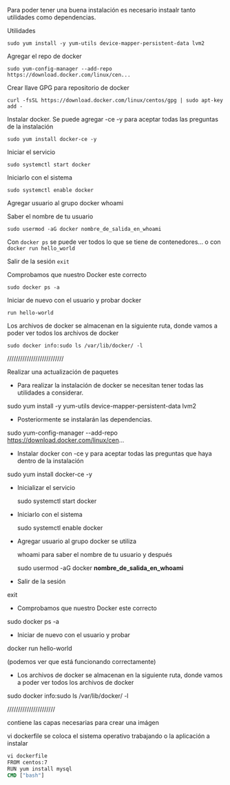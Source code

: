 Para poder tener una buena instalación es necesario instaalr tanto utilidades como dependencias.

Utilidades

`sudo yum install -y yum-utils device-mapper-persistent-data lvm2`

Agregar el repo de docker

`sudo yum-config-manager --add-repo https://download.docker.com/linux/cen...`

Crear llave GPG para repositorio de docker

`curl -fsSL https://download.docker.com/linux/centos/gpg | sudo apt-key add -`

Instalar docker. Se puede agregar -ce -y para aceptar todas las preguntas de la instalación

`sudo yum install docker-ce -y`

Iniciar el servicio

`sudo systemctl start docker` 

Iniciarlo con el sistema 

`sudo systemctl enable docker`

Agregar usuario al grupo docker whoami 

Saber el nombre de tu usuario

`sudo usermod -aG docker nombre_de_salida_en_whoami`

Con `docker ps` se puede ver todos lo que se tiene de contenedores... o con `docker run hello_world`

Salir de la sesión `exit`

Comprobamos que nuestro Docker este correcto

`sudo docker ps -a`

Iniciar de nuevo con el usuario y probar docker 

`run hello-world`

Los archivos de docker se almacenan en la siguiente ruta, donde vamos a poder ver todos los archivos de docker 

`sudo docker info:sudo ls /var/lib/docker/ -l`

//////////////////////////

Realizar una actualización de paquetes

* Para realizar la instalación de docker se necesitan tener todas las utilidades a considerar.

sudo yum install -y yum-utils device-mapper-persistent-data lvm2

* Posteriormente se instalarán las dependencias.

sudo yum-config-manager --add-repo https://download.docker.com/linux/cen...

* Instalar docker con -ce y para aceptar todas las preguntas que haya dentro de la instalación

sudo yum install docker-ce -y

* Inicializar el servicio
  
  sudo systemctl start docker

* Iniciarlo con el sistema
  
  sudo systemctl enable docker

* Agregar usuario al grupo docker se utiliza
  
  whoami para saber el nombre de tu usuario y después
  
  sudo usermod -aG docker __nombre_de_salida_en_whoami__

* Salir de la sesión

exit

* Comprobamos que nuestro Docker este correcto

sudo docker ps -a

* Iniciar de nuevo con el usuario y probar

docker run hello-world

(podemos ver que está funcionando correctamente)

* Los archivos de docker se almacenan en la siguiente ruta, donde vamos a poder ver todos los archivos de docker

sudo docker info:sudo ls /var/lib/docker/ -l

//////////////////////

contiene las capas necesarias para crear una imágen

vi dockerfile se coloca el sistema operativo trabajando o la aplicación a instalar

```cmd 
vi dockerfile
FROM centos:7
RUN yum install mysql
CMD ["bash"]
```


